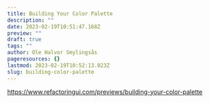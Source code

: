 ```yaml
---
title: Building Your Color Palette
description: ""
date: 2023-02-19T10:51:47.168Z
preview: ""
draft: true
tags: ""
author: Ole Halvor Smylingsås
pageresources: {}
lastmod: 2023-02-19T10:52:13.023Z
slug: building-color-palette
---
```

<!--more-->
https://www.refactoringui.com/previews/building-your-color-palette